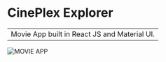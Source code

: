 # CinePlex Explorer
<table>
<tr>
<td>
  Movie App built in React JS and Material UI.
</td>
</tr>
</table>

![MOVIE APP](![image](https://github.com/rajanarahul93/CineFlex-Explorer/assets/123227543/77b5a190-e067-47d0-b966-e2889edd9413)
)
